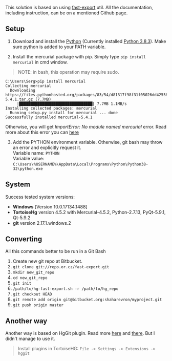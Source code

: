 
This solution is based on using [fast-export](https://github.com/frej/fast-export) util. All the documentation, including instruction, can be on a mentioned Github page.

## Setup

1. Download and install the [Python](https://www.python.org/downloads/) (Currently installed [Python 3.8.3](https://www.python.org/ftp/python/3.8.3/python-3.8.3.exe)). Make sure python is added to your PATH variable.

2. Install the mercurial package with pip. Simply type `pip install mercurial` in cmd window.
> NOTE: in bash, this operation may require sudo.
```
C:\Users\Serg>pip install mercurial
Collecting mercurial
  Downloading https://files.pythonhosted.org/packages/83/54/d81317f98f31f05026dd4255828e04a1c4a2e1c4e8d7291e0b5b51d99b07/mercurial-5.4.1.tar.gz (7.7MB)
     |████████████████████████████████| 7.7MB 1.1MB/s
Installing collected packages: mercurial
  Running setup.py install for mercurial ... done
Successfully installed mercurial-5.4.1
```
Otherwise, you will get *ImportError: No module named mercurial* error. Read more about this error you can [here](https://www.mehdi-khalili.com/migrating-from-mercurial-to-git)

3. Add the PYTHON environment variable. Otherwise, git bash may throw an error and explicitly request it.  
Variable name: `PYTHON`  
Variable value: `C:\Users\%USERNAME%\AppData\Local\Programs\Python\Python38-32\python.exe`

## System
Success tested system versions:  
- __Windows__ [Version 10.0.17134.1488]  
- __TortoiseHg__ version 4.5.2 with Mercurial-4.5.2, Python-2.7.13, PyQt-5.9.1, Qt-5.9.2  
- __git__ version 2.17.1.windows.2

## Converting
All this commands better to be run in a Git Bash
1. Create new git repo at Bitbucket.
2. `git clone git://repo.or.cz/fast-export.git`
3. `mkdir new_git_repo`
4. `cd new_git_repo`
5. `git init`
6. `/path/to/hg-fast-export.sh -r /path/to/hg_repo`
7. `git checkout HEAD`
8. `git remote add origin git@bitbucket.org:shaharevron/myproject.git`
9. `git push origin master`

## Another way

Another way is based on HgGit plugin. 
Read more [here](https://bitbucket.org/blog/converting-hg-repositories-to-git?_ga=2.107229573.687100059.1591700856-332136111.1584875082) and [there](http://arr.gr/blog/2011/10/bitbucket-converting-hg-repositories-to-git/). But I didn't manage to use it.
> Install plugins in TortoiseHG: `File -> Settings -> Extensions -> hggit`
